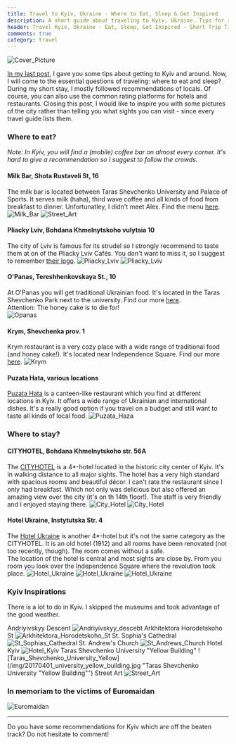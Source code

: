 ```yaml
---
title: Travel to Kyiv, Ukraine - Where to Eat, Sleep & Get Inspired
description: A short guide about traveling to Kyiv, Ukraine. Tips for restaurants, café and hotels in Kyiv.
header: Travel Kyiv, Ukraine - Eat, Sleep, Get Inspired - Short Trip Tips
comments: true
category: travel
---
```


![Cover_Picture](/img/20170401_opera_kyiv.jpg "National Opera of Ukraine")

[In my last post](http://eva-ernst.me/blog/travel-kyiv-getting-there-and-around/), I gave you some tips about getting to Kyiv and around. Now, I will come to the essential questions of traveling: where to eat and sleep? During my short stay, I mostly followed recommendations of locals. Of course, you can also use the common rating platforms for hotels and restaurants.
Closing this post, I would like to inspire you with some pictures of the city rather than telling you what sights you can visit - since every travel guide lists them.

### Where to eat?

_Note: In Kyiv, you will find a (mobile) coffee bar on almost every corner. It's hard to give a recommendation so I suggest to follow the crowds._

#### Milk Bar, Shota Rustaveli St, 16

The milk bar is located between Taras Shevchenko University and Palace of Sports. It serves milk (haha), third wave coffee and all kinds of food from breakfast to dinner. Unfortunatley, I didn't meet Alex. Find the menu [here](http://milkbar.com.ua/en).  
![Milk_Bar](/img/20170401_milkbar_kyiv.jpg "Inside the Milk Bar")
![Street_Art](/img/20170401_milkbar2.jpg "Breakfast at the Milk Bar")

#### Pliacky Lviv, Bohdana Khmelnytskoho vulytsia 10

The city of Lviv is famous for its strudel so I strongly recommend to taste them at on of the Pliacky Lviv Cafés. You don't want to miss it, so I suggest to remember [their logo](http://www.pliacky.lviv.ua/).
![Pliacky_Lviv](/img/20170401_pliacky_kyiv_2.jpg "Pliacky Lviv Strudel Café")
![Pliacky_Lviv](/img/20170401_pliacky_kyiv.jpg "Pliacky Lviv Strudel")

#### O'Panas, Tereshhenkovskaya St., 10

At O'Panas you will get traditional Ukrainian food. It's located in the Taras Shevchenko Park next to the university. Find our more [here](https://www.tripadvisor.co.uk/Restaurant_Review-g294474-d1101962-Reviews-O_Panas-Kiev.html).  
Attention: The honey cake is to die for!  
![Opanas](/img/20170401_opanas_1.jpg "Dinner at O'Panas")

#### Krym, Shevchenka prov. 1

Krym restaurant is a very cozy place with a wide range of traditional food (and honey cake!). It's located near Independence Square. Find our more [here](https://www.tripadvisor.co.uk/Restaurant_Review-g294474-d1644107-Reviews-Krym-Kiev.html).
![Krym](/img/20170401_krim_restaurant_02.jpg "Dinner at Krym")

#### Puzata Hata, various locations

[Puzata Hata](http://www.puzatahata.com.ua/eng/) is a canteen-like restaurant which you find at different locations in Kyiv. It offers a wide range of Ukrainian and international dishes. It's a really good option if you travel on a budget and still want to taste all kinds of local food.
![Puzata_Haza](/img/20170401_puzatahata.jpg "Puzata Hata Canteens - Yes, this one is closed due to construction")

### Where to stay?

#### CITYHOTEL, Bohdana Khmelnytskoho str. 56A

The [CITYHOTEL](http://cityhotel.ua/en) is a 4\*-hotel located in the historic city center of Kyiv. It's in walking distance to all major sights. The hotel has a very high standard with spacious rooms and beautiful décor. I can't rate the restaurant since I only had breakfast. Which not only was delicious but also offered an amazing view over the city (it's on th 14th floor!). The staff is very friendly and I enjoyed staying there.
![City_Hotel](/img/20170401_cityhotel_1.jpg "City Hotel Room")
![City_Hotel](/img/20170401_cityhotel_2.jpg "City Hotel View")

#### Hotel Ukraine, Instytutska Str. 4

The [Hotel Ukraine](http://www.ukraine-hotel.kiev.ua/en/) is another 4\*-hotel but it's not the same category as the CITYHOTEL. It is an old hotel (1912) and all rooms have been renovated (not too recently, though). The room comes without a safe.  
The location of the hotel is central and most sights are close by. From you room you look over the Independence Square where the revolution took place.
![Hotel_Ukraine](/img/20170401_hotel_ukraine_1.jpg "Hotel Ukraine Room")
![Hotel_Ukraine](/img/20170401_hotel_ukraine_2.jpg "Hotel Ukraine View")
![Hotel_Ukraine](/img/20170401_hotel_ukraine_3.jpg "Hotel Ukraine Front")

### Kyiv Inspirations

There is a lot to do in Kyiv. I skipped the museums and took advantage of the good weather.

Andriyivskyy Descent
![Andriyivskyy_descebt](/img/20170401_andriyivskyydescent.jpg "Andriyivskyy Descent")
Arkhitektora Horodetskoho St
![Arkhitektora_Horodetskoho_St](/img/20170401_arkhitektora_horodetskoho_st.jpg "Arkhitektora_Horodetskoho_St")
St. Sophia's Cathedral
![St_Sophias_Cathedral](/img/20170401_cathedralkyiv.jpg "St. Sophia's Cathedral")
St. Andrew's Church
![St_Andrews_Church](/img/20170401_standrews_church.jpg "St. Andrew's Church")
Hotel Kyiv
![Hotel_Kyiv](/img/20170401_hotel_kyiv.jpg "Hotel Kyiv")
Taras Shevchenko University "Yellow Building"
![Taras_Shevchenko_University_Yellow](/img/20170401_university_yellow_building.jpg "Taras Shevchenko University "Yellow Building"")
Street Art
![Street_Art](/img/20170401_streetart.jpg "Street Art")

### In memoriam to the victims of Euromaidan

![Euromaidan](/img/20170401_independence_square.jpg "In Memoriam to the victims of Euromaidan")

---

Do you have some recommendations for Kyiv which are off the beaten track? Do not hesitate to comment!
